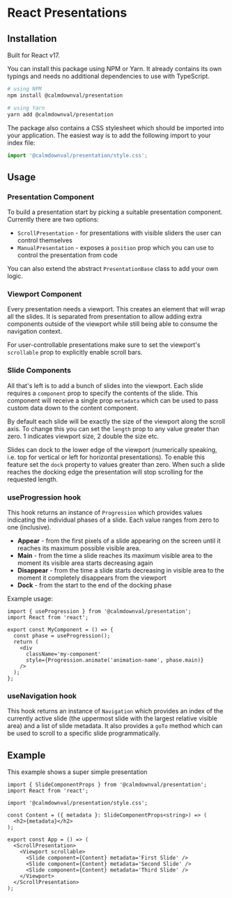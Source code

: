 # React Presentations

## Installation

Built for React v17.

You can install this package using NPM or Yarn. It already contains its own
typings and needs no additional dependencies to use with TypeScript.

```sh
# using NPM
npm install @calmdownval/presentation

# using Yarn
yarn add @calmdownval/presentation
```

The package also contains a CSS stylesheet which should be imported into your
application. The easiest way is to add the following import to your index file:

```ts
import '@calmdownval/presentation/style.css';
```

## Usage

### Presentation Component

To build a presentation start by picking a suitable presentation component.
Currently there are two options:

- `ScrollPresentation` - for presentations with visible sliders the user can
  control themselves
- `ManualPresentation` - exposes a `position` prop which you can use to control
  the presentation from code

You can also extend the abstract `PresentationBase` class to add your own logic.

### Viewport Component

Every presentation needs a viewport. This creates an element that will wrap all
the slides. It is separated from presentation to allow adding extra components
outside of the viewport while still being able to consume the navigation
context.

For user-controllable presentations make sure to set the viewport's `scrollable`
prop to explicitly enable scroll bars.

### Slide Components

All that's left is to add a bunch of slides into the viewport. Each slide
requires a `component` prop to specify the contents of the slide. This component
will receive a single prop `metadata` which can be used to pass custom data down
to the content component.

By default each slide will be exactly the size of the viewport along the scroll
axis. To change this you can set the `length` prop to any value greater than
zero. 1 indicates viewport size, 2 double the size etc.

Slides can dock to the lower edge of the viewport (numerically speaking, i.e.
top for vertical or left for horizontal presentations). To enable this feature
set the `dock` property to values greater than zero. When such a slide reaches
the docking edge the presentation will stop scrolling for the requested length.

### useProgression hook

This hook returns an instance of `Progression` which provides values indicating
the individual phases of a slide. Each value ranges from zero to one
(inclusive).

- **Appear** - from the first pixels of a slide appearing on the screen until it
  reaches its maximum possible visible area.
- **Main** - from the time a slide reaches its maximum visible area to the
  moment its visible area starts decreasing again
- **Disappear** - from the time a slide starts decreasing in visible area to the
  moment it completely disappears from the viewport
- **Dock** - from the start to the end of the docking phase

Example usage:

```tsx
import { useProgression } from '@calmdownval/presentation';
import React from 'react';

export const MyComponent = () => {
  const phase = useProgression();
  return (
    <div
      className='my-component'
      style={Progression.animate('animation-name', phase.main)}
    />
  );
};
```

### useNavigation hook

This hook returns an instance of `Navigation` which provides an index of the
currently active slide (the uppermost slide with the largest relative visible
area) and a list of slide metadata. It also provides a `goTo` method which can
be used to scroll to a specific slide programmatically.

## Example

This example shows a super simple presentation 

```tsx
import { SlideComponentProps } from '@calmdownval/presentation';
import React from 'react';

import '@calmdownval/presentation/style.css';

const Content = ({ metadata }: SlideComponentProps<string>) => (
  <h2>{metadata}</h2>
);

export const App = () => (
  <ScrollPresentation>
    <Viewport scrollable>
      <Slide component={Content} metadata='First Slide' />
      <Slide component={Content} metadata='Second Slide' />
      <Slide component={Content} metadata='Third Slide' />
    </Viewport>
  </ScrollPresentation>
);
```
